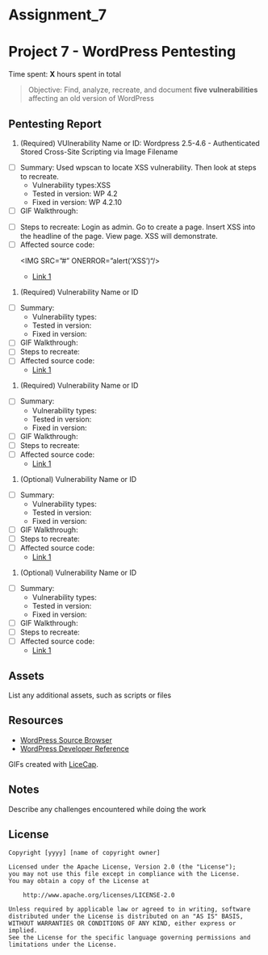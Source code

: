 # Assignment_7
# Project 7 - WordPress Pentesting

Time spent: **X** hours spent in total

> Objective: Find, analyze, recreate, and document **five vulnerabilities** affecting an old version of WordPress

## Pentesting Report

1. (Required) VUlnerability Name or ID: Wordpress 2.5-4.6 - Authenticated Stored Cross-Site Scripting via Image Filename
  - [ ] Summary: Used wpscan to locate XSS vulnerability. Then look at steps to recreate. 
    - Vulnerability types:XSS
    - Tested in version: WP 4.2 
    - Fixed in version: WP 4.2.10
  - [ ] GIF Walkthrough: <blockquote class="imgur-embed-pub" lang="en" data-id="a/hIvLP"><a href="//imgur.com/hIvLP"></a></blockquote><script async src="//s.imgur.com/min/embed.js" charset="utf-8"></script>
  - [ ] Steps to recreate: Login as admin. Go to create a page. Insert XSS into the headline of the page. View page. XSS will demonstrate. 
  - [ ] Affected source code: <div class="entry-content">
		<p class="p1"><span class="s1">&lt;IMG SRC=&#8221;#&#8221; ONERROR=&#8221;</span><span class="s2">alert(&#8216;XSS&#8217;)</span><span class="s1">&#8220;/&gt;</span></p>
			</div><!-- .entry-content -->
    - [Link 1](https://core.trac.wordpress.org/browser/tags/version/src/source_file.php)
1. (Required) Vulnerability Name or ID
  - [ ] Summary: 
    - Vulnerability types:
    - Tested in version:
    - Fixed in version: 
  - [ ] GIF Walkthrough: 
  - [ ] Steps to recreate: 
  - [ ] Affected source code:
    - [Link 1](https://core.trac.wordpress.org/browser/tags/version/src/source_file.php)
1. (Required) Vulnerability Name or ID
  - [ ] Summary: 
    - Vulnerability types:
    - Tested in version:
    - Fixed in version: 
  - [ ] GIF Walkthrough: 
  - [ ] Steps to recreate: 
  - [ ] Affected source code:
    - [Link 1](https://core.trac.wordpress.org/browser/tags/version/src/source_file.php)
1. (Optional) Vulnerability Name or ID
  - [ ] Summary: 
    - Vulnerability types:
    - Tested in version:
    - Fixed in version: 
  - [ ] GIF Walkthrough: 
  - [ ] Steps to recreate: 
  - [ ] Affected source code:
    - [Link 1](https://core.trac.wordpress.org/browser/tags/version/src/source_file.php)
1. (Optional) Vulnerability Name or ID
  - [ ] Summary: 
    - Vulnerability types:
    - Tested in version:
    - Fixed in version: 
  - [ ] GIF Walkthrough: 
  - [ ] Steps to recreate: 
  - [ ] Affected source code:
    - [Link 1](https://core.trac.wordpress.org/browser/tags/version/src/source_file.php) 

## Assets

List any additional assets, such as scripts or files

## Resources

- [WordPress Source Browser](https://core.trac.wordpress.org/browser/)
- [WordPress Developer Reference](https://developer.wordpress.org/reference/)

GIFs created with [LiceCap](http://www.cockos.com/licecap/).

## Notes

Describe any challenges encountered while doing the work

## License

    Copyright [yyyy] [name of copyright owner]

    Licensed under the Apache License, Version 2.0 (the "License");
    you may not use this file except in compliance with the License.
    You may obtain a copy of the License at

        http://www.apache.org/licenses/LICENSE-2.0

    Unless required by applicable law or agreed to in writing, software
    distributed under the License is distributed on an "AS IS" BASIS,
    WITHOUT WARRANTIES OR CONDITIONS OF ANY KIND, either express or implied.
    See the License for the specific language governing permissions and
    limitations under the License.
